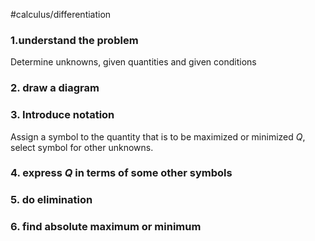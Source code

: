 #calculus/differentiation 

### 1.understand the problem

Determine unknowns, given quantities and given conditions

### 2. draw a diagram

### 3. Introduce notation

Assign a symbol to the quantity that is to be maximized or minimized $Q$,
select symbol for other unknowns.

### 4. express $Q$ in terms of some other symbols

### 5. do elimination

### 6. find absolute maximum or minimum
